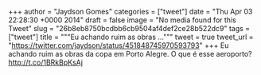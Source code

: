 
+++
author = "Jaydson Gomes"
categories = ["tweet"]
date = "Thu Apr 03 22:28:30 +0000 2014"
draft = false
image = "No media found for this Tweet"
slug = "26b8eb8750bcdbb6cb9504af4def2ce28b522dc9"
tags = ["tweet"]
title = """Eu achando ruim as obras ..."""
tweet = true
tweet_url = "https://twitter.com/jaydson/status/451848745970593793"
+++
Eu achando ruim as obras da copa em Porto Alegre. O que é esse aeroporto? http://t.co/1BRkBpKsAj

